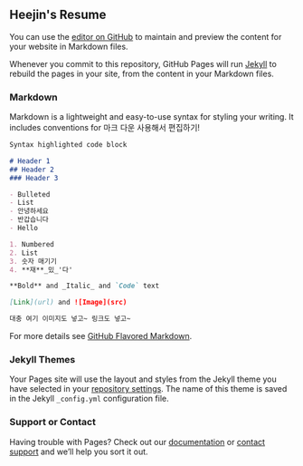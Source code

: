 ## Heejin's Resume

You can use the [editor on GitHub](https://github.com/July0313/july0313.github.io/edit/main/README.md) to maintain and preview the content for your website in Markdown files.

Whenever you commit to this repository, GitHub Pages will run [Jekyll](https://jekyllrb.com/) to rebuild the pages in your site, from the content in your Markdown files.

### Markdown

Markdown is a lightweight and easy-to-use syntax for styling your writing. It includes conventions for
마크 다운 사용해서 편집하기!

```markdown
Syntax highlighted code block

# Header 1
## Header 2
### Header 3

- Bulleted
- List
- 안녕하세요
- 반갑습니다
- Hello

1. Numbered
2. List
3. 숫자 매기기
4. **재**_밌_'다'

**Bold** and _Italic_ and `Code` text

[Link](url) and ![Image](src)

대충 여기 이미지도 넣고~ 링크도 넣고~
```

For more details see [GitHub Flavored Markdown](https://guides.github.com/features/mastering-markdown/).

### Jekyll Themes

Your Pages site will use the layout and styles from the Jekyll theme you have selected in your [repository settings](https://github.com/July0313/july0313.github.io/settings/pages). The name of this theme is saved in the Jekyll `_config.yml` configuration file.

### Support or Contact

Having trouble with Pages? Check out our [documentation](https://docs.github.com/categories/github-pages-basics/) or [contact support](https://support.github.com/contact) and we’ll help you sort it out.
